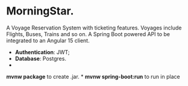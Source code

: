 # **MorningStar**. 

A Voyage Reservation System with ticketing features. Voyages include Flights, Buses, Trains and so on. 
A Spring Boot powered API to be integrated to an Angular 15 client. 
* **Authentication**: JWT;
* **Database**: Postgres.
* 

**mvnw package** to create .jar.
*
**mvnw spring-boot:run** to run in place

